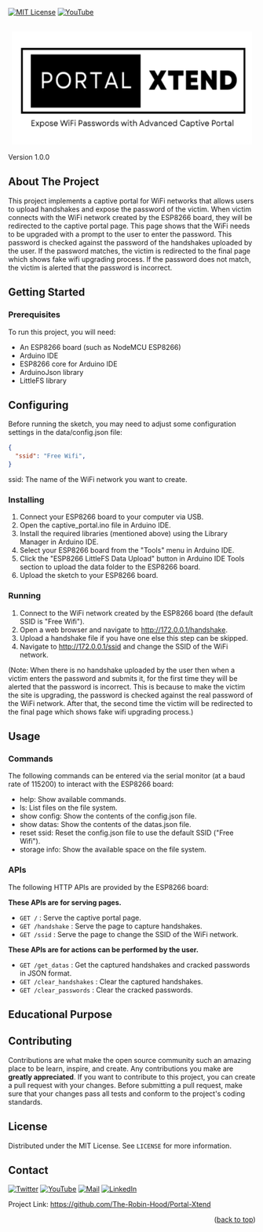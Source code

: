 <div id="top"></div>

[![MIT License][license-shield]][license-url]
[![YouTube][youtube-shield]][youtube-url]

<!-- PROJECT LOGO -->
<br />
<div align="center">
  <a href="https://github.com/The-Robin-Hood/deauth_portal">
    <img src="/images/logo.png" alt="Logo" width="490px" height="230px">
  </a>
</div>

Version 1.0.0

<!-- ABOUT THE PROJECT -->
## About The Project
This project implements a captive portal for WiFi networks that allows users to upload handshakes and expose the password of the victim. When victim connects with the WiFi network created by the ESP8266 board, they will be redirected to the captive portal page. This page shows that the WiFi needs to be upgraded with a prompt to the user to enter the password.
This password is checked against the password of the handshakes uploaded by the user. If the password matches, the victim is redirected to the final page which shows fake wifi upgrading process. If the password does not match, the victim is alerted that the password is incorrect.

<!-- GETTING STARTED -->
## Getting Started

### Prerequisites

To run this project, you will need:

- An ESP8266 board (such as NodeMCU ESP8266)
- Arduino IDE
- ESP8266 core for Arduino IDE
- ArduinoJson library
- LittleFS library

## Configuring
Before running the sketch, you may need to adjust some configuration settings in the data/config.json file:
```json
{
  "ssid": "Free Wifi",
}
```
ssid: The name of the WiFi network you want to create.

### Installing
1. Connect your ESP8266 board to your computer via USB.
2. Open the captive_portal.ino file in Arduino IDE.
3. Install the required libraries (mentioned above) using the Library Manager in Arduino IDE.
4. Select your ESP8266 board from the "Tools" menu in Arduino IDE.
5. Click the "ESP8266 LittleFS Data Upload" button in Arduino IDE Tools section to upload the data folder to the ESP8266 board.
6. Upload the sketch to your ESP8266 board.

### Running
1. Connect to the WiFi network created by the ESP8266 board (the default SSID is "Free Wifi").
2. Open a web browser and navigate to http://172.0.0.1/handshake.
3. Upload a handshake file if you have one else this step can be skipped.
4. Navigate to http://172.0.0.1/ssid and change the SSID of the WiFi network.

(Note: When there is no handshake uploaded by the user then when a victim enters the password and submits it, for the first time they will be alerted that the password is incorrect. This is because to make the victim the site is upgrading, the password is checked against the real password of the WiFi network. After that, the second time the victim will be redirected to the final page which shows fake wifi upgrading process.)

## Usage
### Commands
The following commands can be entered via the serial monitor (at a baud rate of 115200) to interact with the ESP8266 board:

- help: Show available commands.
- ls: List files on the file system.
- show config: Show the contents of the config.json file.
- show datas: Show the contents of the datas.json file.
- reset ssid: Reset the config.json file to use the default SSID ("Free Wifi").
- storage info: Show the available space on the file system.

### APIs
The following HTTP APIs are provided by the ESP8266 board:

**These APIs are for serving pages.**
- `GET /` : Serve the captive portal page.
- `GET /handshake` : Serve the page to capture handshakes.
- `GET /ssid` : Serve the page to change the SSID of the WiFi network.

**These APIs are for actions can be performed by the user.**
- `GET /get_datas` : Get the captured handshakes and cracked passwords in JSON format.
- `GET /clear_handshakes` : Clear the captured handshakes.
- `GET /clear_passwords` : Clear the cracked passwords.

## Educational Purpose


## Contributing
Contributions are what make the open source community such an amazing place to be learn, inspire, and create. Any contributions you make are **greatly appreciated**. If you want to contribute to this project, you can create a pull request with your changes. Before submitting a pull request, make sure that your changes pass all tests and conform to the project's coding standards.

<!-- LICENSE -->
## License

Distributed under the MIT License. See `LICENSE` for more information.

<!-- CONTACT -->
## Contact

[![Twitter][twitter-shield]][twitter-url]
[![YouTube][youtube-shield]][youtube-url]
[![Mail][yahoo-shield]][yahoo-url]
[![LinkedIn][linkedin-shield]][linkedin-url]

Project Link: https://github.com/The-Robin-Hood/Portal-Xtend

<p align="right">(<a href="#top">back to top</a>)</p>

<!-- MARKDOWN LINKS & IMAGES -->
[license-url]: https://github.com/The-Robin-Hood/portal-xtend/blob/master/LICENSE
[license-shield]: https://img.shields.io/github/license/The-Robin-Hood/dropit.svg
[linkedin-shield]: https://img.shields.io/badge/-LinkedIn-black.svg?logo=linkedin&colorB=blue
[linkedin-url]: https://linkedin.com/in/ansari-s
[youtube-shield]: https://img.shields.io/badge/-YouTube-red.svg?logo=youtube&colorB=red
[youtube-url]: https://www.youtube.com/@amsorry
[twitter-shield]: https://img.shields.io/badge/-Twitter-blue.svg?logo=twitter&colorB=blue
[twitter-url]: https://twitter.com/amsorry_offl
[yahoo-shield]: https://img.shields.io/badge/-Email-red.svg?logo=yahoo&colorB=red
[yahoo-url]: mailto:ansari_official@yahoo.com